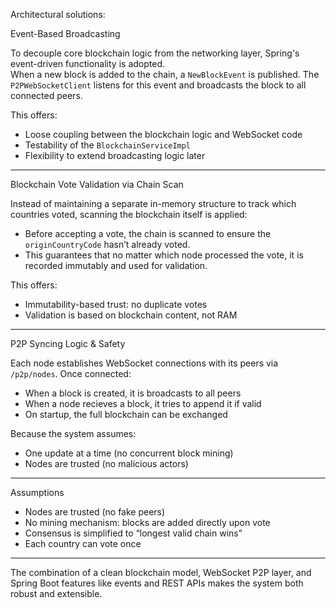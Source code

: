 
Architectural solutions:

Event-Based Broadcasting

To decouple core blockchain logic from the networking layer, Spring's event-driven functionality is adopted.  
When a new block is added to the chain, a `NewBlockEvent` is published. The `P2PWebSocketClient` listens for this event and broadcasts the block to all connected peers.

This offers:
- Loose coupling between the blockchain logic and WebSocket code
- Testability of the `BlockchainServiceImpl` 
- Flexibility to extend broadcasting logic later 

---

Blockchain Vote Validation via Chain Scan

Instead of maintaining a separate in-memory structure to track which countries voted, scanning the blockchain itself is applied:
- Before accepting a vote, the chain is scanned to ensure the `originCountryCode` hasn’t already voted.
- This guarantees that no matter which node processed the vote, it is recorded immutably and used for validation.

This offers:
- Immutability-based trust: no duplicate votes
- Validation is based on blockchain content, not RAM

---

P2P Syncing Logic & Safety

Each node establishes WebSocket connections with its peers via `/p2p/nodes`. Once connected:
- When a block is created, it is broadcasts to all peers
- When a node recieves a block, it tries to append it if valid 
- On startup, the full blockchain can be exchanged 

Because the system assumes:
- One update at a time (no concurrent block mining)
- Nodes are trusted (no malicious actors)

---

Assumptions

- Nodes are trusted (no fake peers)
- No mining mechanism: blocks are added directly upon vote
- Consensus is simplified to “longest valid chain wins”
- Each country can vote once

---


The combination of a clean blockchain model, WebSocket P2P layer, and Spring Boot features like events and REST APIs makes the system both robust and extensible.

